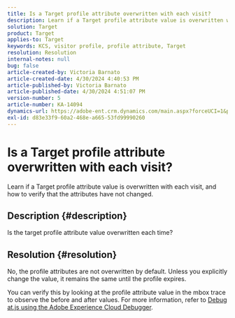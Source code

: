 ```yaml
---
title: Is a Target profile attribute overwritten with each visit?
description: Learn if a Target profile attribute value is overwritten with each visit.
solution: Target
product: Target
applies-to: Target
keywords: KCS, visitor profile, profile attribute, Target
resolution: Resolution
internal-notes: null
bug: false
article-created-by: Victoria Barnato
article-created-date: 4/30/2024 4:40:53 PM
article-published-by: Victoria Barnato
article-published-date: 4/30/2024 4:51:07 PM
version-number: 5
article-number: KA-14094
dynamics-url: https://adobe-ent.crm.dynamics.com/main.aspx?forceUCI=1&pagetype=entityrecord&etn=knowledgearticle&id=9ccb9c65-1007-ef11-9f89-000d3a31b84a
exl-id: d83e33f9-60a2-468e-a665-53fd99990260
---
```

# Is a Target profile attribute overwritten with each visit?


Learn if a Target profile attribute value is overwritten with each visit, and how to verify that the attributes have not changed.

## Description {#description}


Is the target profile attribute value overwritten each time?


## Resolution {#resolution}


No, the profile attributes are not overwritten by default. Unless you explicitly change the value, it remains the same until the profile expires.

You can verify this by looking at the profile attribute value in the mbox trace to observe the before and after values. For more information, refer to [Debug at.js using the Adobe Experience Cloud Debugger](https://developer.adobe.com/target/implement/client-side/target-debugging-atjs/target-debugging-atjs/).
